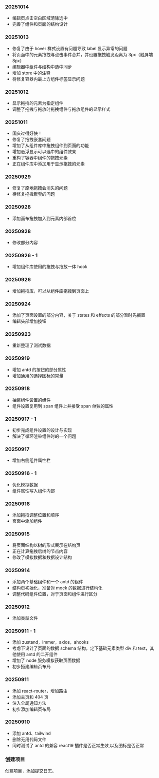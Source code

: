 ### 20251014

- 编辑页点击空白区域清除选中
- 完善了组件和页面的结构设计
 
### 20251013

- 修复了由于 hover 样式设置有问题导致 label 显示异常的问题
- 将页面中的元素拖拽与点击事件合并，并设置拖拽触发距离为 3px（触屏端 8px）
- 编辑器中组件与结构中选中同步
- 增加 store 中的注释
- 待修复容器内最上方组件标签显示问题

### 20251012

- 显示拖拽的元素为指定组件
- 调整了拖拽与拖放时拖拽组件与拖放组件的显示样式

### 20251011

- 国庆过得好快！
- 修复了拖拽嵌套问题
- 增加了从组件库中拖拽组件到页面的功能
- 增加悬浮显示可以选中的组件效果
- 重构了容器中组件的拖拽元素
- 正在组件库中添加用于显示拖拽的元素

### 20250929

- 修复了原地拖拽会消失的问题
- 待修复拖拽嵌套的问题

### 20250928

- 添加画布拖拽加入到元素内部首位

### 20250928

- 修改部分内容

### 20250926 - 1

- 增加组件库使用的拖拽与拖放一体 hook

### 20250926

- 增加拖拽库，可以从组件库拖拽到页面上

### 20250924

- 添加了页面设置的部分内容，关于 states 和 effects 的部分暂时先搁置
- 编辑头部增加按钮

### 20250923

- 重新整理了测试数据

### 20250919

- 增加 antd 的按钮的部分属性
- 增加通用的选择图标的常量

### 20250918

- 抽离组件设置的组件
- 组件设置复用到 span 组件上并接受 span 单独的属性

### 20250917 - 1

- 初步完成组件设置的设计与实现
- 解决了循环渲染组件时的一个问题

### 20250917

- 增加右侧组件属性栏

### 20250916 - 1

- 优化模拟数据
- 组件属性写入组件内部

### 20250916

- 添加拖拽调整位置和顺序
- 页面中添加组件

### 20250915

- 将页面结构以树的形式展示在结构页
- 正在计算拖拽后树的节点内容
- 修改了模拟数据和数据设计结构

### 20250914

- 添加两个基础组件和一个 antd 的组件
- 结构页初始化，准备对 mock 的数据进行结构化
- 调整代码组件位置，对于页面和组件进行区分

### 20250912

- 添加类型文件

### 20250911 - 1

- 添加 zustand，immer，axios，ahooks
- 考虑下设计了页面的数据 schema 结构，定下基础元素类型 div 和 text，其他使用 antd 的二开组件
- 增加了 node 服务模拟获取页面数据
- 初步搭建编辑页布局

### 20250911

- 添加 react-router，增加路由
- 添加主页和 404 页
- 注入全局通知方法
- 初步添加编辑页布局

### 20250910

- 添加 antd、tailwind
- 删除无用代码文件
- 同时测试了 antd 的兼容 react19 插件是否正常生效,以及图标是否正常

### 创建项目

创建项目，添加提交日志。
